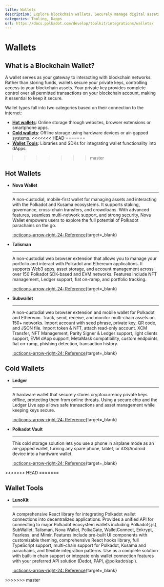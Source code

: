 ```yaml
---
title: Wallets
description: Explore blockchain wallets. Securely manage digital assets with hot wallets for online access or cold wallets for offline, enhanced security.
categories: Tooling, Dapps
url: https://docs.polkadot.com/develop/toolkit/integrations/wallets/
---
```


# Wallets

## What is a Blockchain Wallet?

A wallet serves as your gateway to interacting with blockchain networks. Rather than storing funds, wallets secure your private keys, controlling access to your blockchain assets. Your private key provides complete control over all permitted transactions on your blockchain account, making it essential to keep it secure.

Wallet types fall into two categories based on their connection to the internet:

- **[Hot wallets](#hot-wallets)**: Online storage through websites, browser extensions or smartphone apps.
- **[Cold wallets](#cold-wallets)**: Offline storage using hardware devices or air-gapped systems.
<<<<<<< HEAD
=======
- **[Wallet Tools](#wallet-tools)**: Libraries and SDKs for integrating wallet functionality into dApps.


>>>>>>> master

## Hot Wallets

<div class="grid cards" markdown>

-   __Nova Wallet__

    ---

    A non-custodial, mobile-first wallet for managing assets and interacting with the Polkadot and Kusama ecosystems. It supports staking, governance, cross-chain transfers, and crowdloans. With advanced features, seamless multi-network support, and strong security, Nova Wallet empowers users to explore the full potential of Polkadot parachains on the go.

    [:octicons-arrow-right-24: Reference](https://novawallet.io/){target=\_blank}

-   __Talisman__

    ---

    A non-custodial web browser extension that allows you to manage your portfolio and interact with Polkadot and Ethereum applications. It supports Web3 apps, asset storage, and account management across over 150 Polkadot SDK-based and EVM networks. Features include NFT management, Ledger support, fiat on-ramp, and portfolio tracking.

    [:octicons-arrow-right-24: Reference](https://talisman.xyz/){target=\_blank}

-  __Subwallet__

    ---

    A non-custodial web browser extension and mobile wallet for Polkadot and Ethereum. Track, send, receive, and monitor multi-chain assets on 150+ networks. Import account with seed phrase, private key, QR code, and JSON file. Import token & NFT, attach read-only account. XCM Transfer, NFT Management, Parity Signer & Ledger support, light clients support, EVM dApp support, MetaMask compatibility, custom endpoints, fiat on-ramp, phishing detection, transaction history.

    [:octicons-arrow-right-24: Reference](https://www.subwallet.app/){target=\_blank}

</div>

## Cold Wallets

<div class="grid cards" markdown>

-   __Ledger__

    ---

    A hardware wallet that securely stores cryptocurrency private keys offline, protecting them from online threats. Using a secure chip and the Ledger Live app allows safe transactions and asset management while keeping keys secure.

    [:octicons-arrow-right-24: Reference](https://www.ledger.com/){target=\_blank}

-   __Polkadot Vault__

    ---

    This cold storage solution lets you use a phone in airplane mode as an air-gapped wallet, turning any spare phone, tablet, or iOS/Android device into a hardware wallet.

    [:octicons-arrow-right-24: Reference](https://vault.novasama.io/){target=\_blank}

</div>
<<<<<<< HEAD
=======


</div>

## Wallet Tools

<div class="grid cards" markdown>

-   __LunoKit__

    ---

    A comprehensive React library for integrating Polkadot wallet connections into decentralized applications. Provides a unified API for connecting to major Polkadot ecosystem wallets including Polkadot{.js}, SubWallet, Talisman, Nova Wallet, PolkaGate, WalletConnect, Enkrypt, Fearless, and Mimir. Features include pre-built UI components with customizable theming, comprehensive React hooks library, full TypeScript support, multi-chain support for Polkadot, Kusama and parachains, and flexible integration patterns. Use as a complete solution with built-in chain support or integrate only wallet connection features with your preferred API solution (Dedot, PAPI, @polkadot/api).

    [:octicons-arrow-right-24: Reference](https://www.lunolab.xyz/){target=\_blank}


</div>
>>>>>>> master
